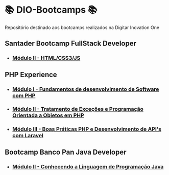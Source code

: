 # 📚 DIO-Bootcamps 📚

Repositório destinado aos bootcamps realizados na Digitar Inovation One

## **Santader Bootcamp FullStack Developer**

- ### **[Módulo II - HTML/CSS3/JS](/Santader-Bootcamp-Fullstack-Developer/Exercicios/Modulo-2/)**

## **PHP Experience**

- ### **[Módulo I - Fundamentos de desenvolvimento de Software com PHP](/PHP-Experience/Exercicios/modulo-1/)**

- ### **[Módulo II - Tratamento de Exceções e Programação Orientada a Objetos em PHP](/PHP-Experience/Exercicios/modulo-2/)**

- ### **[Módulo III - Boas Práticas PHP e Desenvolvimento de API's com Laravel](/PHP-Experience/Exercicios/modulo-3/)**


## **Bootcamp Banco Pan Java Developer**

- ### **[Módulo II - Conhecendo a Linguagem de Programação Java](/Bootcamp-Banco-Pan-Java-%20Developer/Modulo-2/)**
